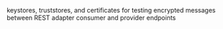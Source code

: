 keystores, truststores, and certificates for testing encrypted 
messages between REST adapter consumer and provider endpoints